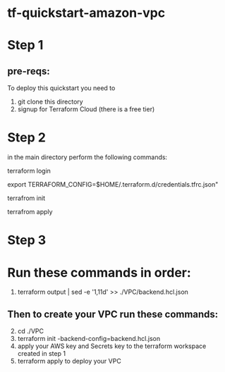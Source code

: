 # tf-quickstart-amazon-vpc
# Step 1
## pre-reqs:

To deploy this quickstart you need to
1. git clone this directory
2. signup for Terraform Cloud (there is a free tier)

# Step 2

in the main directory perform the following commands:

terraform login

export TERRAFORM_CONFIG=$HOME/.terraform.d/credentials.tfrc.json"

terrafrom init

terrafrom apply

# Step 3

# Run these commands in order:

1. terraform output | sed  -e '1,11d' >> ./VPC/backend.hcl.json

## Then to create your VPC run these commands:

 2. cd ./VPC
 3. terraform init -backend-config=backend.hcl.json
 4. apply your AWS key and Secrets key to the terraform workspace created in step 1
 5. terraform apply to deploy your VPC


